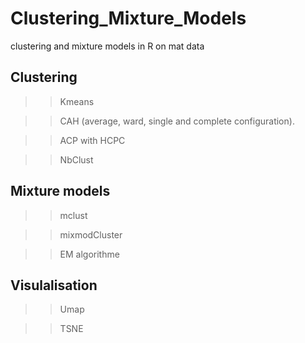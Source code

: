 # Clustering_Mixture_Models
clustering and mixture models in R on mat data

## Clustering
>> Kmeans

>> CAH (average, ward, single and complete configuration).

>> ACP with HCPC

>> NbClust

## Mixture models

>> mclust

>> mixmodCluster

>>EM algorithme


## Visulalisation 

>> Umap

>> TSNE


